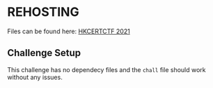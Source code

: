 # REHOSTING

Files can be found here: [HKCERTCTF 2021](https://github.com/blackb6a/hkcert-ctf-2021-challenges/tree/master/01-magical-random-potion)

## Challenge Setup
This challenge has no dependecy files and the `chall` file should work without any issues.